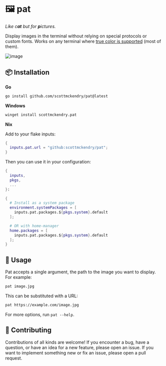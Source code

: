 # 🖼️ pat

_Like c**at** but for **p**ictures._

Display images in the terminal without relying on special protocols or custom fonts. Works on any terminal where [true color is supported](https://github.com/termstandard/colors) (most of them).

![image](https://github.com/scottmckendry/pat/assets/39483124/4315c4a2-6915-4ed4-813b-72a49b24a725)

## 📦 Installation

**Go**

```sh
go install github.com/scottmckendry/pat@latest
```

**Windows**

```sh
winget install scottmckendry.pat
```

**Nix**

Add to your flake inputs:

```nix
{
  inputs.pat.url = "github:scottmckendry/pat";
}
```

Then you can use it in your configuration:

```nix
{
  inputs,
  pkgs,
  ...
}:

{
  # Install as a system package
  environment.systemPackages = [
    inputs.pat.packages.${pkgs.system}.default
  ];

  # OR with home-manager
  home.packages = [
    inputs.pat.packages.${pkgs.system}.default
  ];
}
```

## 🚀 Usage

Pat accepts a single argument, the path to the image you want to display. For example:

```sh
pat image.jpg
```

This can be substituted with a URL:

```sh
pat https://example.com/image.jpg
```

For more options, run `pat --help`.

## 🤝 Contributing

Contributions of all kinds are welcome! If you encounter a bug, have a question, or have an idea for a new feature, please open an issue. If you want to implement something new or fix an issue, please open a pull request.

